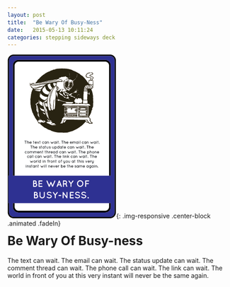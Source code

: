 ```yaml
---
layout: post
title:  "Be Wary Of Busy-Ness"
date:   2015-05-13 10:11:24
categories: stepping sideways deck
---
```

![Be Wary Of Busy-Ness Card](https://github.com/steppingsideways/steppingsideways.github.io/blob/master/images/be_wary.png?raw=true){: .img-responsive .center-block .animated .fadeIn}


<div class="row">
	<div class="animated fadeIn col-md-12">
		<h1 style="margin-top:0px;">Be Wary Of Busy-ness</h1>
		<p>The text can wait. The email can wait. The status update can wait. The comment thread can wait. The phone call can wait. The link can wait. The world in front of you at this very instant will never be the same again.</p>
	</div>
</div>